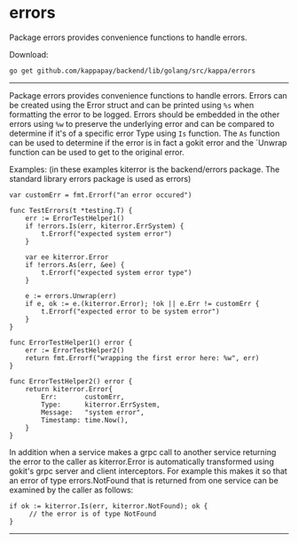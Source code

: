 # errors
Package errors provides convenience functions to handle errors.

Download:
```shell
go get github.com/kappapay/backend/lib/golang/src/kappa/errors
```

* * *
Package errors provides convenience functions to handle errors.
Errors can be created using the Error struct and can be printed using `%s` when formatting the error to be logged.
Errors should be embedded in the other errors using `%w` to preserve the underlying error and can be compared
to determine if it's of a specific error Type using `Is` function. The `As` function can be used to determine if the
error is in fact a gokit error and the `Unwrap function can be used to get to the original error.

Examples: (in these examples kiterror is the backend/errors package. The standard library errors package is used as errors)

``` golang
var customErr = fmt.Errorf("an error occured")

func TestErrors(t *testing.T) {
	err := ErrorTestHelper1()
	if !errors.Is(err, kiterror.ErrSystem) {
		t.Errorf("expected system error")
	}

	var ee kiterror.Error
	if !errors.As(err, &ee) {
		t.Errorf("expected system error type")
	}

	e := errors.Unwrap(err)
	if e, ok := e.(kiterror.Error); !ok || e.Err != customErr {
		t.Errorf("expected error to be system error")
	}
}

func ErrorTestHelper1() error {
	err := ErrorTestHelper2()
	return fmt.Errorf("wrapping the first error here: %w", err)
}

func ErrorTestHelper2() error {
	return kiterror.Error{
		Err:       customErr,
		Type:      kiterror.ErrSystem,
		Message:   "system error",
		Timestamp: time.Now(),
	}
}
```

In addition when a service makes a grpc call to another service returning the error to the caller as kiterror.Error
is automatically transformed using gokit's grpc server and client interceptors. For example this makes it so that an error
of type errors.NotFound that is returned from one service can be examined by the caller as follows:

```
if ok := kiterror.Is(err, kiterror.NotFound); ok {
     // the error is of type NotFound
}
```



* * *
